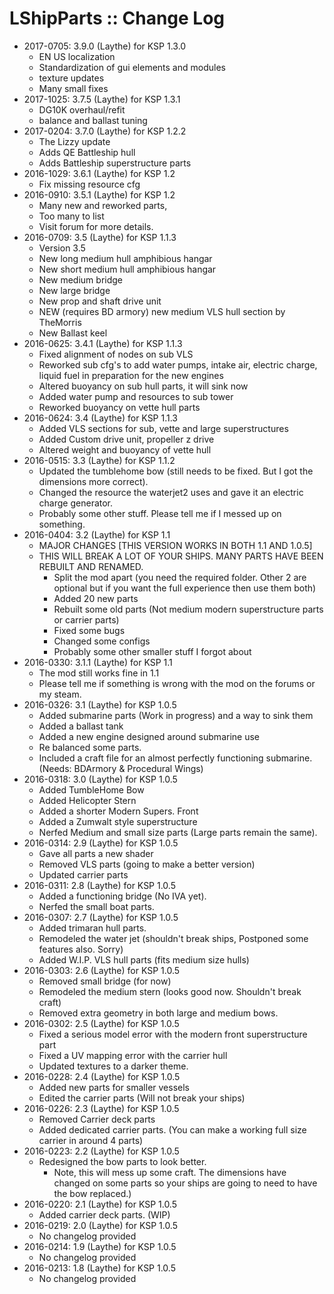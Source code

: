 # LShipParts :: Change Log

* 2017-0705: 3.9.0 (Laythe) for KSP 1.3.0
	+ EN US localization
	+ Standardization of gui elements and modules
	+ texture updates
	+ Many small fixes
* 2017-1025: 3.7.5 (Laythe) for KSP 1.3.1
	+ DG10K overhaul/refit
	+ balance and ballast tuning
* 2017-0204: 3.7.0 (Laythe) for KSP 1.2.2
	+ The Lizzy update
	+ Adds QE Battleship hull
	+ Adds Battleship superstructure parts
* 2016-1029: 3.6.1 (Laythe) for KSP 1.2
	+ Fix missing resource cfg
* 2016-0910: 3.5.1 (Laythe) for KSP 1.2
	+ Many new and reworked parts,
	+ Too many to list
	+ Visit forum for more details.
* 2016-0709: 3.5 (Laythe) for KSP 1.1.3
	+ Version 3.5
	+ New long medium hull amphibious hangar
	+ New short medium hull amphibious hangar
	+ New medium bridge
	+ New large bridge
	+ New prop and shaft drive unit
	+ NEW (requires BD armory)  new medium VLS hull section by TheMorris
	+ New Ballast keel
* 2016-0625: 3.4.1 (Laythe) for KSP 1.1.3
	+ Fixed alignment of nodes on sub VLS
	+ Reworked sub cfg's to add water pumps, intake air, electric charge, liquid fuel in preparation for the new engines
	+ Altered buoyancy on sub hull parts, it will sink now
	+ Added water pump and resources to sub tower
	+ Reworked buoyancy on vette hull parts
* 2016-0624: 3.4 (Laythe) for KSP 1.1.3
	+ Added VLS sections for sub, vette and large superstructures
	+ Added Custom drive unit, propeller z drive
	+ Altered weight and buoyancy of vette hull
* 2016-0515: 3.3 (Laythe) for KSP 1.1.2
	+ Updated the tumblehome bow (still needs to be fixed. But I got the dimensions more correct).
	+ Changed the resource the waterjet2 uses and gave it an electric charge generator.
	+ Probably some other stuff. Please tell me if I messed up on something.
* 2016-0404: 3.2 (Laythe) for KSP 1.1
	+ MAJOR CHANGES [THIS VERSION WORKS IN BOTH 1.1 AND 1.0.5]
	+ THIS WILL BREAK A LOT OF YOUR SHIPS. MANY PARTS HAVE BEEN REBUILT AND RENAMED.
		- Split the mod apart (you need the required folder. Other 2 are optional but if you want the full experience then use them both)
		- Added 20 new parts
		- Rebuilt some old parts (Not medium modern superstructure parts or carrier parts)
		- Fixed some bugs
		- Changed some configs
		- Probably some other smaller stuff I forgot about
* 2016-0330: 3.1.1 (Laythe) for KSP 1.1
	+ The mod still works fine in 1.1
	+ Please tell me if something is wrong with the mod on the forums or my steam.
* 2016-0326: 3.1 (Laythe) for KSP 1.0.5
	+ Added submarine parts (Work in progress) and a way to sink them
	+ Added a ballast tank
	+ Added a new engine designed around submarine use
	+ Re balanced some parts.
	+ Included a craft file for an almost perfectly functioning submarine. (Needs: BDArmory & Procedural Wings)
* 2016-0318: 3.0 (Laythe) for KSP 1.0.5
	+ Added TumbleHome Bow
	+ Added Helicopter Stern
	+ Added a shorter Modern Supers. Front
	+ Added a Zumwalt style superstructure
	+ Nerfed Medium and small size parts (Large parts remain the same).
* 2016-0314: 2.9 (Laythe) for KSP 1.0.5
	+ Gave all parts a new shader
	+ Removed VLS parts (going to make a better version)
	+ Updated carrier parts
* 2016-0311: 2.8 (Laythe) for KSP 1.0.5
	+ Added a functioning bridge (No IVA yet).
	+ Nerfed the small boat parts.
* 2016-0307: 2.7 (Laythe) for KSP 1.0.5
	+ Added trimaran hull parts.
	+ Remodeled the water jet (shouldn't break ships, Postponed some features also. Sorry)
	+ Added W.I.P. VLS hull parts (fits medium size hulls)
* 2016-0303: 2.6 (Laythe) for KSP 1.0.5
	+ Removed small bridge (for now)
	+ Remodeled the medium stern (looks good now. Shouldn't break craft)
	+ Removed extra geometry in both large and medium bows.
* 2016-0302: 2.5 (Laythe) for KSP 1.0.5
	+ Fixed a serious model error with the modern front superstructure part
	+ Fixed a UV mapping error with the carrier hull
	+ Updated textures to a darker theme.
* 2016-0228: 2.4 (Laythe) for KSP 1.0.5
	+ Added new parts for smaller vessels
	+ Edited the carrier parts (Will not break your ships)
* 2016-0226: 2.3 (Laythe) for KSP 1.0.5
	+ Removed Carrier deck parts
	+ Added dedicated carrier parts. (You can make a working full size carrier in around 4 parts)
* 2016-0223: 2.2 (Laythe) for KSP 1.0.5
	+ Redesigned the bow parts to look better.
		- Note, this will mess up some craft. The dimensions have changed on some parts so your ships are going to need to have the bow replaced.)
* 2016-0220: 2.1 (Laythe) for KSP 1.0.5
	+ Added carrier deck parts. (WIP)
* 2016-0219: 2.0 (Laythe) for KSP 1.0.5
	+ No changelog provided
* 2016-0214: 1.9 (Laythe) for KSP 1.0.5
	+ No changelog provided
* 2016-0213: 1.8 (Laythe) for KSP 1.0.5
	+ No changelog provided
